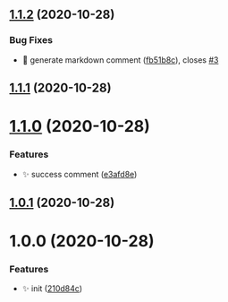 ## [1.1.2](https://github.com/bubkoo/semantic-release-config/compare/v1.1.1...v1.1.2) (2020-10-28)


### Bug Fixes

* 🐛 generate markdown comment ([fb51b8c](https://github.com/bubkoo/semantic-release-config/commit/fb51b8c1cc9d42e04491e6b0c0e626f4e3d2227e)), closes [#3](https://github.com/bubkoo/semantic-release-config/issues/3)

## [1.1.1](https://github.com/bubkoo/semantic-release-config/compare/v1.1.0...v1.1.1) (2020-10-28)

# [1.1.0](https://github.com/bubkoo/semantic-release-config/compare/v1.0.1...v1.1.0) (2020-10-28)


### Features

* ✨ success comment ([e3afd8e](https://github.com/bubkoo/semantic-release-config/commit/e3afd8eba1dc2c08ad57862958c73d46e64b119e))

## [1.0.1](https://github.com/bubkoo/semantic-release-config/compare/v1.0.0...v1.0.1) (2020-10-28)

# 1.0.0 (2020-10-28)


### Features

* ✨ init ([210d84c](https://github.com/bubkoo/semantic-release-config/commit/210d84c250fcdd43718a79c530ccbc68d8966187))
